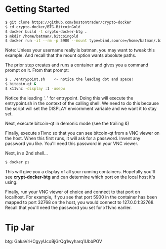 # Getting Started
```sh
$ git clone https://github.com/bostontrader/crypto-docker
$ cd crypto-docker/BTG-BitcoinGold
$ docker build -t crypto-docker-btg . 
$ mkdir /home/batman/.bitcoingold
$ docker run -it --rm -p 5900 --mount type=bind,source=/home/batman/.bitcoingold,destination=/root/.bitcoingold crypto-docker-btg
```
Note: Unless your username really is batman, you may want to tweak this example.  And recall that the mount option wants absolute paths.

The prior step creates and runs a container and gives you a command prompt on it.  From that prompt:

```sh
$ . /entrypoint.sh    <- notice the leading dot and space!
$ bitcoin-qt &
$ x11vnc -display :1 -usepw
```
Notice the leading '. ' for entrypoint.  Doing this will execute the entrypoint.sh in the context of the calling shell.  We need to do this because the script will set the DISPLAY enviornment variable and we want it to stay set.

Next, execute bitcoin-qt in demonic mode (see the trailing &)

Finally, execute x11vnc so that you can see bitcoin-qt from a VNC viewer on the host.  When this first runs, it will ask for a password.  Invent any password you like.  You'll need this password in your VNC viewer.


Next, in a 2nd shell...
```sh
$ docker ps
```
This will give you a display of all your running containers.  Hopefully you'll see **crypt-docker-btg** and can determine which port on the local host it's using.

Finally, run your VNC viewer of choice and connect to that port on localhost.  For example, if you see that port 5900 in the container has been mapped to port 32768 on the host, you would connect to 127.0.0.1:32768.  Recall that you'll need the password you set for x11vnc earlier.

# Tip Jar

btg: GakaVrHCgyyUcoBjGrQg1wyharq1UbbPGV
